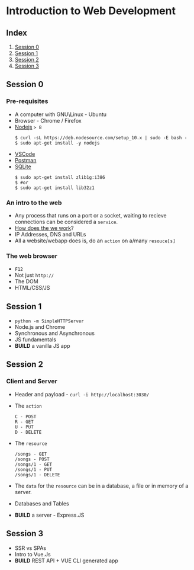 # Introduction to Web Development

## Index

1. [Session 0](#session-0)
2. [Session 1](#session-1)
3. [Session 2](#session-2)
4. [Session 3](#session-3)

## Session 0

### Pre-requisites

- A computer with GNU\Linux - Ubuntu  
- Browser - Chrome / Firefox
- [Nodejs](https://github.com/nodesource/distributions/blob/master/README.md) `> 8`
  ```
  $ curl -sL https://deb.nodesource.com/setup_10.x | sudo -E bash -
  $ sudo apt-get install -y nodejs
  ```
- [VSCode](https://code.visualstudio.com/Download)
- [Postman](https://www.getpostman.com/downloads/)
- [SQLite](https://sqlite.org/download.html) 
  ```
  $ sudo apt-get install zlib1g:i386
  $ #or
  $ sudo apt-get install lib32z1
  ```

### An intro to the web

- Any process that runs on a port or a socket, waiting to recieve connections
  can be considered a `service`. 
- [How does the we work](https://www.youtube.com/watch?v=Dxcc6ycZ73M&list=PLzdnOPI1iJNfMRZm5DDxco3UdsFegvuB7)? 
- IP Addresses, DNS and URLs
- All a website/webapp does is, do an `action` on a/many `resouce[s]` 

### The web browser

- `F12` 
- Not just `http://`
- The DOM
- HTML/CSS/JS

## Session 1

- `python -m SimpleHTTPServer`
- Node.js and Chrome
- Synchronous and Asynchronous
- JS fundamentals
- **BUILD** a vanilla JS app

## Session 2

### Client and Server

- Header and payload - `curl -i http://localhost:3030/`
- The `action`
  ```
  C - POST
  R - GET
  U - PUT
  D - DELETE
  ```
- The `resource`
  ```
  /songs - GET
  /songs - POST
  /songs/1 - GET
  /songs/1 - PUT
  /songs/1 - DELETE
  ```
- The `data` for the `resource` can be in a database, a file or in memory of a server.

- Databases and Tables
- **BUILD** a server - Express.JS

## Session 3

- SSR vs SPAs
- Intro to Vue.Js
- **BUILD** REST API + VUE CLI generated app
